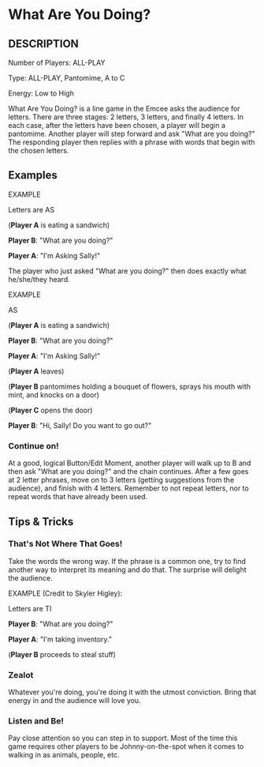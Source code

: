 ﻿# What Are You Doing?


## DESCRIPTION


Number of Players: ALL-PLAY

Type: ALL-PLAY, Pantomime, A to C

Energy: Low to High


What Are You Doing? is a line game in the Emcee asks the audience for letters. There are three stages: 2 letters, 3 letters, and finally 4 letters. In each case, after the letters have been chosen, a player will begin a pantomime. Another player will step forward and ask "What are you doing?" The responding player then replies with a phrase with words that begin with the chosen letters.


## Examples


EXAMPLE

Letters are AS

(**Player A** is eating a sandwich)

**Player B**: "What are you doing?"

**Player A**: "I'm Asking Sally!"


The player who just asked "What are you doing?" then does exactly what he/she/they heard.


EXAMPLE

AS

(**Player A** is eating a sandwich)

**Player B**: "What are you doing?"

**Player A**: "I'm Asking Sally!"

(**Player A** leaves)

(**Player B** pantomimes holding a bouquet of flowers, sprays his mouth with mint, and knocks on a door)

(**Player C** opens the door)

**Player B**: "Hi, Sally! Do you want to go out?"


### Continue on!


At a good, logical Button/Edit Moment, another player will walk up to B and then ask "What are you doing?" and the chain continues. After a few goes at 2 letter phrases, move on to 3 letters (getting suggestions from the audience), and finish with 4 letters. Remember to not repeat letters, nor to repeat words that have already been used.


## Tips & Tricks


### That's Not Where That Goes!


Take the words the wrong way. If the phrase is a common one, try to find another way to interpret its meaning and do that. The surprise will delight the audience.

EXAMPLE (Credit to Skyler Higley):

Letters are TI

**Player B**: "What are you doing?"

**Player A**: "I'm taking inventory."

(**Player B** proceeds to steal stuff)


### Zealot


Whatever you're doing, you're doing it with the utmost conviction. Bring that energy in and the audience will love you.


### Listen and Be!


Pay close attention so you can step in to support. Most of the time this game requires other players to be Johnny-on-the-spot when it comes to walking in as animals, people, etc.
